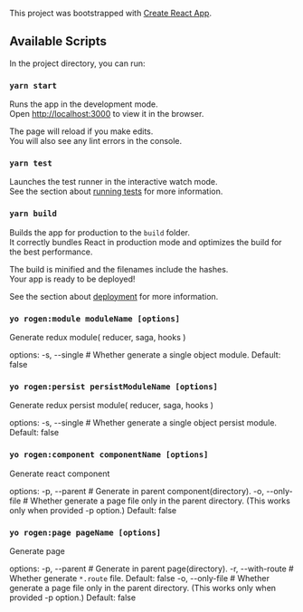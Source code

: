 This project was bootstrapped with [Create React App](https://github.com/facebook/create-react-app).

## Available Scripts

In the project directory, you can run:

### `yarn start`

Runs the app in the development mode.<br />
Open [http://localhost:3000](http://localhost:3000) to view it in the browser.

The page will reload if you make edits.<br />
You will also see any lint errors in the console.

### `yarn test`

Launches the test runner in the interactive watch mode.<br />
See the section about [running tests](https://facebook.github.io/create-react-app/docs/running-tests) for more information.

### `yarn build`

Builds the app for production to the `build` folder.<br />
It correctly bundles React in production mode and optimizes the build for the best performance.

The build is minified and the filenames include the hashes.<br />
Your app is ready to be deployed!

See the section about [deployment](https://facebook.github.io/create-react-app/docs/deployment) for more information.

### `yo rogen:module moduleName [options]`

Generate redux module( reducer, saga, hooks )

options:
  -s,   --single         # Whether generate a single object module.   Default: false

### `yo rogen:persist persistModuleName [options]`

Generate redux persist module( reducer, saga, hooks )

options:
  -s,   --single         # Whether generate a single object persist module.  Default: false

### `yo rogen:component componentName [options]`

Generate react component

options:
  -p,   --parent         # Generate in parent component(directory).
  -o,   --only-file      # Whether generate a page file only in the parent directory. (This works only when provided -p option.)  Default: false

### `yo rogen:page pageName [options]`

Generate page

options:
  -p,   --parent         # Generate in parent page(directory).
  -r,   --with-route     # Whether generate `*.route` file.                                                                       Default: false
  -o,   --only-file      # Whether generate a page file only in the parent directory. (This works only when provided -p option.)  Default: false
